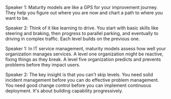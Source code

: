 Speaker 1: Maturity models are like a GPS for your improvement journey. They help you figure out where you are now and chart a path to where you want to be.

Speaker 2: Think of it like learning to drive. You start with basic skills like steering and braking, then progress to parallel parking, and eventually to driving in complex traffic. Each level builds on the previous one.

Speaker 1: In IT service management, maturity models assess how well your organization manages services. A level one organization might be reactive, fixing things as they break. A level five organization predicts and prevents problems before they impact users.

Speaker 2: The key insight is that you can't skip levels. You need solid incident management before you can do effective problem management. You need good change control before you can implement continuous deployment. It's about building capability progressively.